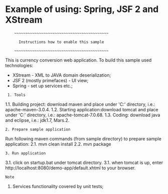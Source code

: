 # Example of using: Spring, JSF 2 and XStream

		~~~~~~~~~~~~~~~~~~~~~~~~~~~~~~~~~~~~~~~~~~
							 
		  Instructions how to enable this sample  
		                                         
		~~~~~~~~~~~~~~~~~~~~~~~~~~~~~~~~~~~~~~~~~~

This is currency conversion web application. 
To build this sample used technologies: 
- XStream - XML to JAVA domain deserialization;
- JSF 2 (mostly primefaces) - UI view;
- Spring - set up services etc.;


~~~~~~~~~~~
 1. Tools 
~~~~~~~~~~~

1.1. Building project: download maven and place under 'C:\' directory, i.e.: apache-maven-3.0.4.
1.2. Starting application:download tomcat and place under 'C:\' directory, i.e.: apache-tomcat-7.0.68.
1.3. Coding: download java and eclipse, i.e.: jdk1.7, Mars.2.


~~~~~~~~~~~~~~~~~~~~~~~~~~~~~~~
2. Prepare sample application 
~~~~~~~~~~~~~~~~~~~~~~~~~~~~~~~

Run following maven commands (from sample directory) to prepare sample application:
2.1. mvn clean install
2.2. mvn package


~~~~~~~~~~~~~~~~~~~~
3. Run application 
~~~~~~~~~~~~~~~~~~~~

3.1. click on startup.bat under tomcat directory.
3.1. when tomcat is up, enter http://localhost:8080/demo-app/default.xhtml to your browser.


~~~~~~
Note 
~~~~~~
1. Services functionality covered by unit tests;

